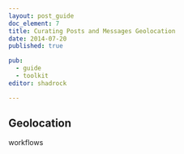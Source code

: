 ```yaml
---
layout: post_guide
doc_element: 7
title: Curating Posts and Messages Geolocation
date: 2014-07-20
published: true

pub: 
  - guide
  - toolkit
editor: shadrock

---
```


## Geolocation

workflows


